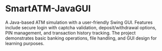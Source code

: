 # SmartATM-JavaGUI
A Java-based ATM simulation with a user-friendly Swing GUI. Features include secure login with captcha validation, deposit/withdrawal options, PIN management, and transaction history tracking. The project demonstrates basic banking operations, file handling, and GUI design for learning purposes.
